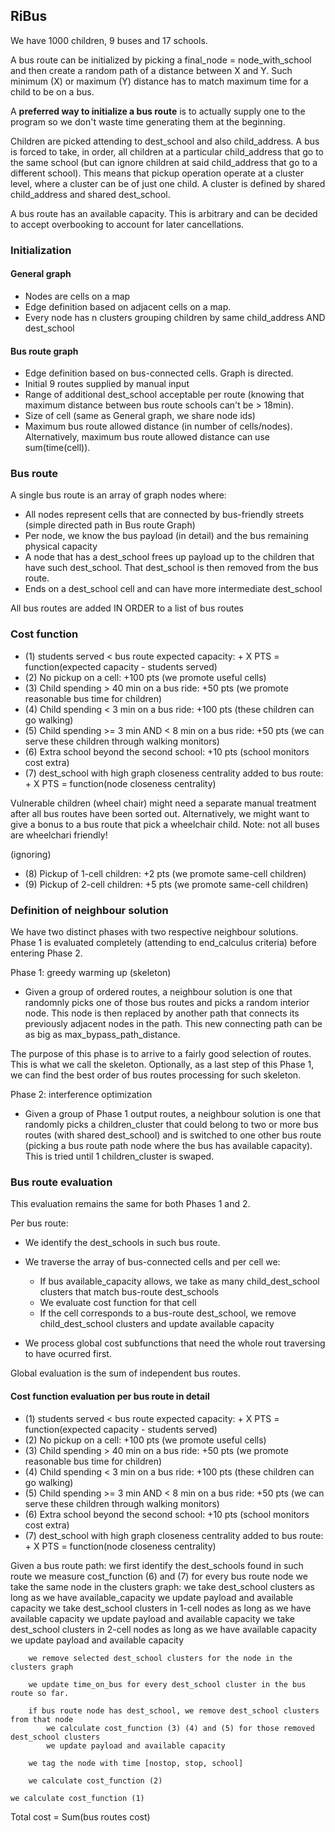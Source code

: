 ## RiBus

We have 1000 children, 9 buses and 17 schools.

A bus route can be initialized by picking a final_node = node_with_school and then create a random path of a distance between X and Y. Such minimum (X) or maximum (Y) distance has to match maximum time for a child to be on a bus.

A **preferred way to initialize a bus route** is to actually supply one to the program so we don't waste time generating them at the beginning.

Children are picked attending to dest_school and also child_address. A bus is forced to take, in order, all children at a particular child_address that go to the same school (but can ignore children at said child_address that go to a different school). This means that pickup operation operate at a cluster level, where a cluster can be of just one child. A cluster is defined by shared child_address and shared dest_school.

A bus route has an available capacity. This is arbitrary and can be decided to accept overbooking to account for later cancellations.

### Initialization

#### General graph

- Nodes are cells on a map
- Edge definition based on adjacent cells on a map. 
- Every node has n clusters grouping children by same child_address AND dest_school

#### Bus route graph

- Edge definition based on bus-connected cells. Graph is directed.
- Initial 9 routes supplied by manual input
- Range of additional dest_school acceptable per route (knowing that maximum distance between bus route schools can't be > 18min).
- Size of cell (same as General graph, we share node ids)
- Maximum bus route allowed distance (in number of cells/nodes). Alternatively, maximum bus route allowed distance can use sum(time(cell)).


### Bus route

A single bus route is an array of graph nodes where:
- All nodes represent cells that are connected by bus-friendly streets (simple directed path in Bus route Graph)
- Per node, we know the bus payload (in detail) and the bus remaining physical capacity
- A node that has a dest_school frees up payload up to the children that have such dest_school. That dest_school is then removed from the bus route.
- Ends on a dest_school cell and can have more intermediate dest_school

All bus routes are added IN ORDER to a list of bus routes

### Cost function

- (1) students served < bus route expected capacity: + X PTS = function(expected capacity - students served)
- (2) No pickup on a cell: +100 pts (we promote useful cells)
- (3) Child spending > 40 min on a bus ride: +50 pts (we promote reasonable bus time for children)
- (4) Child spending < 3 min on a bus ride: +100 pts (these children can go walking)
- (5) Child spending >= 3 min AND < 8 min on a bus ride: +50 pts (we can serve these children through walking monitors) 
- (6) Extra school beyond the second school: +10 pts (school monitors cost extra)
- (7) dest_school with high graph closeness centrality added to bus route: + X PTS = function(node closeness centrality)

Vulnerable children (wheel chair) might need a separate manual treatment after all bus routes have been sorted out. Alternatively, we might want to give a bonus to a bus route that pick a wheelchair child. Note: not all buses are wheelchari friendly!

(ignoring)
- (8) Pickup of 1-cell children: +2 pts (we promote same-cell children)
- (9) Pickup of 2-cell children: +5 pts (we promote same-cell children)


### Definition of neighbour solution

We have two distinct phases with two respective neighbour solutions. Phase 1 is evaluated completely (attending to end_calculus criteria) before entering Phase 2.

Phase 1: greedy warming up (skeleton)

- Given a group of ordered routes, a neighbour solution is one that randomnly picks one of those bus routes and picks a random interior node. This node is then replaced by another path that connects its previously adjacent nodes in the path. This new connecting path can be as big as max_bypass_path_distance.

The purpose of this phase is to arrive to a fairly good selection of routes. This is what we call the skeleton. 
Optionally, as a last step of this Phase 1, we can find the best order of bus routes processing for such skeleton.

Phase 2: interference optimization

- Given a group of Phase 1 output routes, a neighbour solution is one that randomly picks a children_cluster that could belong to two or more bus routes (with shared dest_school) and is switched to one other bus route (picking a bus route path node where the bus has available capacity). This is tried until 1 children_cluster is swaped.


### Bus route evaluation

This evaluation remains the same for both Phases 1 and 2.

Per bus route:

- We identify the dest_schools in such bus route.
- We traverse the array of bus-connected cells and per cell we:
    - If bus available_capacity allows, we take as many child_dest_school clusters that match  bus-route dest_schools 
    - We evaluate cost function for that cell
    - If the cell corresponds to a bus-route dest_school, we remove child_dest_school clusters and update available capacity

- We process global cost subfunctions that need the whole rout traversing to have ocurred first.

Global evaluation is the sum of independent bus routes.

#### Cost function evaluation per bus route in detail

- (1) students served < bus route expected capacity: + X PTS = function(expected capacity - students served)
- (2) No pickup on a cell: +100 pts (we promote useful cells)
- (3) Child spending > 40 min on a bus ride: +50 pts (we promote reasonable bus time for children)
- (4) Child spending < 3 min on a bus ride: +100 pts (these children can go walking)
- (5) Child spending >= 3 min AND < 8 min on a bus ride: +50 pts (we can serve these children through walking monitors) 
- (6) Extra school beyond the second school: +10 pts (school monitors cost extra)
- (7) dest_school with high graph closeness centrality added to bus route: + X PTS = function(node closeness centrality)

Given a bus route path:
    we first identify the dest_schools found in such route
    we measure cost_function (6) and (7)
    for every bus route node we take the same node in the clusters graph:
        we take dest_school clusters as long as we have available_capacity
        we update payload and available capacity
        we take dest_school clusters in 1-cell nodes as long as we have available capacity
        we update payload and available capacity
        we take dest_school clusters in 2-cell nodes as long as we have available capacity
        we update payload and available capacity

        we remove selected dest_school clusters for the node in the clusters graph

        we update time_on_bus for every dest_school cluster in the bus route so far.
        
        if bus route node has dest_school, we remove dest_school clusters from that node
            we calculate cost_function (3) (4) and (5) for those removed dest_school clusters 
            we update payload and available capacity

        we tag the node with time [nostop, stop, school]

        we calculate cost_function (2) 
   
    we calculate cost_function (1) 

Total cost = Sum(bus routes cost)

